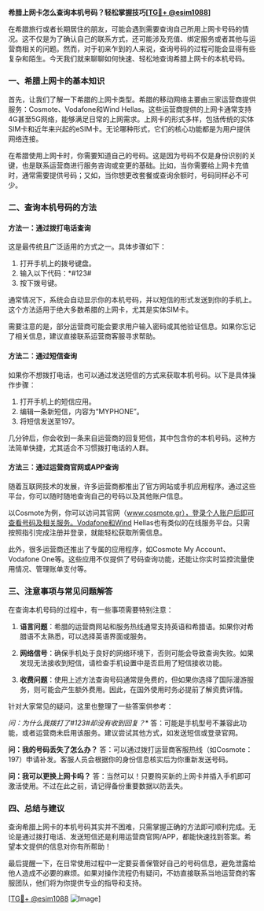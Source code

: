 **希腊上网卡怎么查询本机号码？轻松掌握技巧[[TG💪+ @esim1088](https://t.me/s/esim1088)]**

在希腊旅行或者长期居住的朋友，可能会遇到需要查询自己所用上网卡号码的情况。这不仅是为了确认自己的联系方式，还可能涉及充值、绑定服务或者其他与运营商相关的问题。然而，对于初来乍到的人来说，查询号码的过程可能会显得有些复杂和陌生。今天我们就来聊聊如何快速、轻松地查询希腊上网卡的本机号码。

### 一、希腊上网卡的基本知识

首先，让我们了解一下希腊的上网卡类型。希腊的移动网络主要由三家运营商提供服务：Cosmote、Vodafone和Wind Hellas。这些运营商提供的上网卡通常支持4G甚至5G网络，能够满足日常的上网需求。上网卡的形式多样，包括传统的实体SIM卡和近年来兴起的eSIM卡。无论哪种形式，它们的核心功能都是为用户提供网络连接。

在希腊使用上网卡时，你需要知道自己的号码。这是因为号码不仅是身份识别的关键，也是联系运营商进行服务咨询或变更的基础。比如，当你需要给上网卡充值时，通常需要提供号码；又如，当你想更改套餐或查询余额时，号码同样必不可少。

### 二、查询本机号码的方法

#### 方法一：通过拨打电话查询

这是最传统且广泛适用的方式之一。具体步骤如下：

1. 打开手机上的拨号键盘。
2. 输入以下代码：*#123#
3. 按下拨号键。

通常情况下，系统会自动显示你的本机号码，并以短信的形式发送到你的手机上。这个方法适用于绝大多数希腊的上网卡，尤其是实体SIM卡。

需要注意的是，部分运营商可能会要求用户输入密码或其他验证信息。如果你忘记了相关信息，建议直接联系运营商客服寻求帮助。

#### 方法二：通过短信查询

如果你不想拨打电话，也可以通过发送短信的方式来获取本机号码。以下是具体操作步骤：

1. 打开手机上的短信应用。
2. 编辑一条新短信，内容为“MYPHONE”。
3. 将短信发送至197。

几分钟后，你会收到一条来自运营商的回复短信，其中包含你的本机号码。这种方法简单快捷，尤其适合不习惯拨打电话的人群。

#### 方法三：通过运营商官网或APP查询

随着互联网技术的发展，许多运营商都推出了官方网站或手机应用程序。通过这些平台，你可以随时随地查询自己的号码以及其他账户信息。

以Cosmote为例，你可以访问其官网（www.cosmote.gr），登录个人账户后即可查看号码及相关服务。Vodafone和Wind Hellas也有类似的在线服务平台。只需按照指引完成注册并登录，就能轻松获取所需信息。

此外，很多运营商还推出了专属的应用程序，如Cosmote My Account、Vodafone One等。这些应用不仅提供了号码查询功能，还能让你实时监控流量使用情况、管理账单支付等。

### 三、注意事项与常见问题解答

在查询本机号码的过程中，有一些事项需要特别注意：

1. **语言问题**：希腊的运营商网站和服务热线通常支持英语和希腊语。如果你对希腊语不太熟悉，可以选择英语界面或服务。
   
2. **网络信号**：确保手机处于良好的网络环境下，否则可能会导致查询失败。如果发现无法接收到短信，请检查手机设置中是否启用了短信接收功能。

3. **收费问题**：使用上述方法查询号码通常是免费的，但如果你选择了国际漫游服务，则可能会产生额外费用。因此，在国外使用时务必提前了解资费详情。

针对大家常见的疑问，这里也整理了一些答案供参考：

**问：为什么我拨打了*#123#却没有收到回复？**
答：可能是手机型号不兼容此功能，或者运营商未启用该服务。建议尝试其他方式，如发送短信或登录官网。

**问：我的号码丢失了怎么办？**
答：可以通过拨打运营商客服热线（如Cosmote：197）申请补发。客服人员会根据你的身份信息核实后为你重新发送号码。

**问：我可以更换上网卡吗？**
答：当然可以！只要购买新的上网卡并插入手机即可激活使用。不过在此之前，请记得备份重要数据以防丢失。

### 四、总结与建议

查询希腊上网卡的本机号码其实并不困难，只需掌握正确的方法即可顺利完成。无论是通过拨打电话、发送短信还是利用运营商官网/APP，都能快速找到答案。希望本文提供的信息对你有所帮助！

最后提醒一下，在日常使用过程中一定要妥善保管好自己的号码信息，避免泄露给他人造成不必要的麻烦。如果对操作流程仍有疑问，不妨直接联系当地运营商的客服团队，他们将为你提供专业的指导和支持。

[[TG💪+ @esim1088](https://t.me/s/esim1088) ![Image](https://i.postimg.cc/4NQfJmqS/Snipaste-2025-05-13-00-14-12.png)]